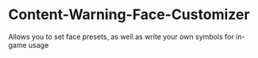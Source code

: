 # Content-Warning-Face-Customizer
Allows you to set face presets, as well as write your own symbols for in-game usage
